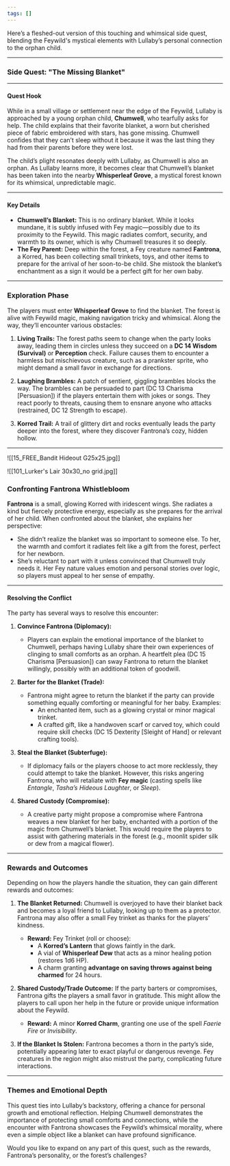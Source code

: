 ```yaml
---
tags: []
---
```


Here’s a fleshed-out version of this touching and whimsical side quest, blending the Feywild's mystical elements with Lullaby’s personal connection to the orphan child.

---

### **Side Quest: "The Missing Blanket"**

---

#### **Quest Hook**

While in a small village or settlement near the edge of the Feywild, Lullaby is approached by a young orphan child, **Chumwell**, who tearfully asks for help. The child explains that their favorite blanket, a worn but cherished piece of fabric embroidered with stars, has gone missing. Chumwell confides that they can’t sleep without it because it was the last thing they had from their parents before they were lost.

The child’s plight resonates deeply with Lullaby, as Chumwell is also an orphan. As Lullaby learns more, it becomes clear that Chumwell’s blanket has been taken into the nearby **Whisperleaf Grove**, a mystical forest known for its whimsical, unpredictable magic.

---

#### **Key Details**

- **Chumwell’s Blanket:** This is no ordinary blanket. While it looks mundane, it is subtly infused with Fey magic—possibly due to its proximity to the Feywild. This magic radiates comfort, security, and warmth to its owner, which is why Chumwell treasures it so deeply.
- **The Fey Parent:** Deep within the forest, a Fey creature named **Fantrona**, a Korred, has been collecting small trinkets, toys, and other items to prepare for the arrival of her soon-to-be child. She mistook the blanket’s enchantment as a sign it would be a perfect gift for her own baby.

---

### **Exploration Phase**

The players must enter **Whisperleaf Grove** to find the blanket. The forest is alive with Feywild magic, making navigation tricky and whimsical. Along the way, they’ll encounter various obstacles:

1. **Living Trails:** The forest paths seem to change when the party looks away, leading them in circles unless they succeed on a **DC 14 Wisdom (Survival)** or **Perception** check. Failure causes them to encounter a harmless but mischievous creature, such as a prankster sprite, who might demand a small favor in exchange for directions.
    
2. **Laughing Brambles:** A patch of sentient, giggling brambles blocks the way. The brambles can be persuaded to part (DC 13 Charisma [Persuasion]) if the players entertain them with jokes or songs. They react poorly to threats, causing them to ensnare anyone who attacks (restrained, DC 12 Strength to escape).
    
3. **Korred Trail:** A trail of glittery dirt and rocks eventually leads the party deeper into the forest, where they discover Fantrona’s cozy, hidden hollow.
    

---

![[15_FREE_Bandit Hideout G25x25.jpg]]

![[101_Lurker's Lair 30x30_no grid.jpg]]
### **Confronting Fantrona Whistlebloom**

**Fantrona** is a small, glowing Korred with iridescent wings. She radiates a kind but fiercely protective energy, especially as she prepares for the arrival of her child. When confronted about the blanket, she explains her perspective:

- She didn’t realize the blanket was so important to someone else. To her, the warmth and comfort it radiates felt like a gift from the forest, perfect for her newborn.
- She’s reluctant to part with it unless convinced that Chumwell truly needs it. Her Fey nature values emotion and personal stories over logic, so players must appeal to her sense of empathy.

---

#### **Resolving the Conflict**

The party has several ways to resolve this encounter:

1. **Convince Fantrona (Diplomacy):**
    
    - Players can explain the emotional importance of the blanket to Chumwell, perhaps having Lullaby share their own experiences of clinging to small comforts as an orphan. A heartfelt plea (DC 15 Charisma [Persuasion]) can sway Fantrona to return the blanket willingly, possibly with an additional token of goodwill.
2. **Barter for the Blanket (Trade):**
    
    - Fantrona might agree to return the blanket if the party can provide something equally comforting or meaningful for her baby. Examples:
        - An enchanted item, such as a glowing crystal or minor magical trinket.
        - A crafted gift, like a handwoven scarf or carved toy, which could require skill checks (DC 15 Dexterity [Sleight of Hand] or relevant crafting tools).
3. **Steal the Blanket (Subterfuge):**
    
    - If diplomacy fails or the players choose to act more recklessly, they could attempt to take the blanket. However, this risks angering Fantrona, who will retaliate with **Fey magic** (casting spells like _Entangle_, _Tasha’s Hideous Laughter_, or _Sleep_).
4. **Shared Custody (Compromise):**
    
    - A creative party might propose a compromise where Fantrona weaves a new blanket for her baby, enchanted with a portion of the magic from Chumwell’s blanket. This would require the players to assist with gathering materials in the forest (e.g., moonlit spider silk or dew from a magical flower).

---

### **Rewards and Outcomes**

Depending on how the players handle the situation, they can gain different rewards and outcomes:

1. **The Blanket Returned:** Chumwell is overjoyed to have their blanket back and becomes a loyal friend to Lullaby, looking up to them as a protector. Fantrona may also offer a small Fey trinket as thanks for the players’ kindness.
    
    - **Reward:** Fey Trinket (roll or choose):
        - A **Korred’s Lantern** that glows faintly in the dark.
        - A vial of **Whisperleaf Dew** that acts as a minor healing potion (restores 1d6 HP).
        - A charm granting **advantage on saving throws against being charmed** for 24 hours.
2. **Shared Custody/Trade Outcome:** If the party barters or compromises, Fantrona gifts the players a small favor in gratitude. This might allow the players to call upon her help in the future or provide unique information about the Feywild.
    
    - **Reward:** A minor **Korred Charm**, granting one use of the spell _Faerie Fire_ or _Invisibility_.
3. **If the Blanket Is Stolen:** Fantrona becomes a thorn in the party’s side, potentially appearing later to exact playful or dangerous revenge. Fey creatures in the region might also mistrust the party, complicating future interactions.
    

---

### **Themes and Emotional Depth**

This quest ties into Lullaby’s backstory, offering a chance for personal growth and emotional reflection. Helping Chumwell demonstrates the importance of protecting small comforts and connections, while the encounter with Fantrona showcases the Feywild’s whimsical morality, where even a simple object like a blanket can have profound significance.

Would you like to expand on any part of this quest, such as the rewards, Fantrona’s personality, or the forest’s challenges?